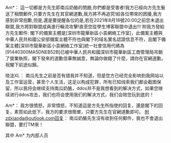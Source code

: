 Am*：
這一切都是方先生即南瓜奶酪的問題,你們都是受害者!我方已經向方先生髮送了相關郵件,只要方先生在其官網道歉,我方將不再追究!給各位帶來的困擾,我方感到非常抱歉,但是,還是要提醒各位的是,若在2021年8月18號20:00之前您未退出聯盟,我方將對聯盟成員進行輪流攻擊!直至您從學生博客聯盟中退出!!!
附我方發給方先生郵件:
閣下的備案主體是[深圳市龍華新區小袁網絡工作室]，此備案主體與中華人民共和國公安部備案主體不符也與閣下的域名實名認證信息不符，且閣下備案主體[深圳市龍華新區小袁網絡工作室]統一社會信用代碼為[91440300MA5DNEB52B]已被中華人民共和國深圳市龍華新區工商管理局吊銷了營業執照，閣下發來的道歉信華無誠意，無論你做錯了什麼，請你在官網道歉。祝閣下前途似錦。

晓泷XL：
南瓜先生之前是否有错我并不知道，但是您方已经完全影响到我网站以及工作室运营，甚至个人生活，这足以构成犯罪，所有已知线索我们都会截图保留，所以我将会继续支持南瓜奶酪，ddos并不是我想看到的解决方式，如果您继续进行ddos攻击，我们也将会使用我们的解决方式，我们会陪您玩到底的！

Am*：
我方很憤怒，非常憤怒，不知道這是方先生所指使的回复，還是閣下的回复，素質如此低下，我方的要求很簡單，只要方先生在官網道歉即可。
附zdxiaoda@outlook.com回复：
南瓜奶酪先生沒有收到任何郵件，我也不會退出聯盟，要打TM來！

其中 Am* 为内部人员

